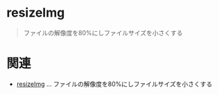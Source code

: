 # resizeImg
> ファイルの解像度を80%にしファイルサイズを小さくする

# 関連
- [resizeImg] ... ファイルの解像度を80%にしファイルサイズを小さくする

[resizeImg]: https://github.com/n138-kz/resizeImg/
